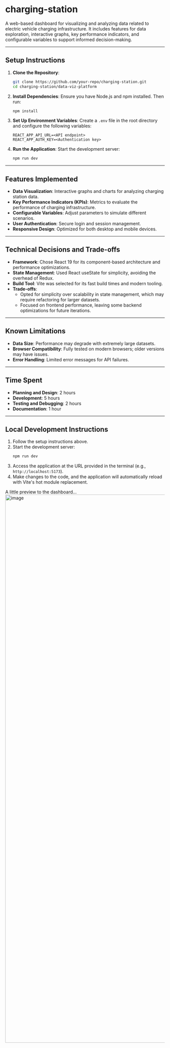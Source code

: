 # charging-station

A web-based dashboard for visualizing and analyzing data related to electric vehicle charging infrastructure. It includes features for data exploration, interactive graphs, key performance indicators, and configurable variables to support informed decision-making.

---

## Setup Instructions

1. **Clone the Repository**:
   ```bash
   git clone https://github.com/your-repo/charging-station.git
   cd charging-station/data-viz-platform
   ```

2. **Install Dependencies**:
   Ensure you have Node.js and npm installed. Then run:
   ```bash
   npm install
   ```

3. **Set Up Environment Variables**:
   Create a `.env` file in the root directory and configure the following variables:
   ```
   REACT_APP_API_URL=<API endpoint>
   REACT_APP_AUTH_KEY=<Authentication key>
   ```

4. **Run the Application**:
   Start the development server:
   ```bash
   npm run dev
   ```

---

## Features Implemented

- **Data Visualization**: Interactive graphs and charts for analyzing charging station data.
- **Key Performance Indicators (KPIs)**: Metrics to evaluate the performance of charging infrastructure.
- **Configurable Variables**: Adjust parameters to simulate different scenarios.
- **User Authentication**: Secure login and session management.
- **Responsive Design**: Optimized for both desktop and mobile devices.

---

## Technical Decisions and Trade-offs

- **Framework**: Chose React 19 for its component-based architecture and performance optimizations.
- **State Management**: Used React useState for simplicity, avoiding the overhead of Redux.
- **Build Tool**: Vite was selected for its fast build times and modern tooling.
- **Trade-offs**:
  - Opted for simplicity over scalability in state management, which may require refactoring for larger datasets.
  - Focused on frontend performance, leaving some backend optimizations for future iterations.

---

## Known Limitations

- **Data Size**: Performance may degrade with extremely large datasets.
- **Browser Compatibility**: Fully tested on modern browsers; older versions may have issues.
- **Error Handling**: Limited error messages for API failures.

---

## Time Spent

- **Planning and Design**: 2 hours
- **Development**: 5 hours
- **Testing and Debugging**: 2 hours
- **Documentation**: 1 hour

---

## Local Development Instructions

1. Follow the setup instructions above.
2. Start the development server:
   ```bash
   npm run dev
   ```
3. Access the application at the URL provided in the terminal (e.g., `http://localhost:5173`).
4. Make changes to the code, and the application will automatically reload with Vite's hot module replacement.

A little preview to the dashboard...
<img width="1728" alt="image" src="https://github.com/user-attachments/assets/60916099-bdd9-49e6-991d-575ac6d07a98" />

